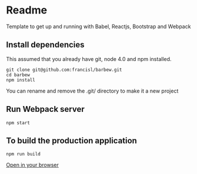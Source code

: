 # Readme

Template to get up and running with Babel, Reactjs, Bootstrap and Webpack

## Install dependencies

This assumed that you already have git, node 4.0 and npm installed.

    git clone git@github.com:francisl/barbew.git
    cd barbew
    npm install

You can rename and remove the .git/ directory to make it a new project

## Run Webpack server

    npm start

## To build the production application

    npm run build

[Open in your browser](http://localhost:3000)
